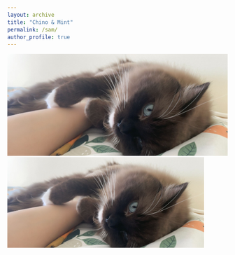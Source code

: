 ```yaml
---
layout: archive
title: "Chino & Mint"
permalink: /sam/
author_profile: true
---
```


<!--  -->
<img src="/images/WechatIMG50.jpeg" width="900">
<img src="/images/WechatIMG50.jpeg" width="450">
